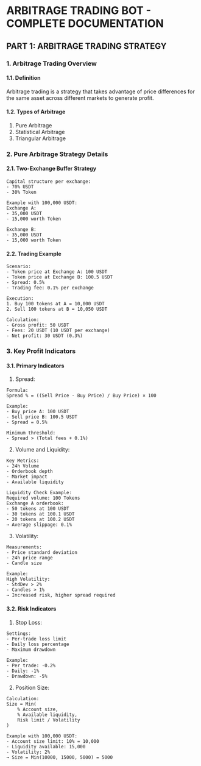 # ARBITRAGE TRADING BOT - COMPLETE DOCUMENTATION

## PART 1: ARBITRAGE TRADING STRATEGY

### 1. Arbitrage Trading Overview

#### 1.1. Definition
Arbitrage trading is a strategy that takes advantage of price differences for the same asset across different markets to generate profit.

#### 1.2. Types of Arbitrage
1. Pure Arbitrage
2. Statistical Arbitrage
3. Triangular Arbitrage

### 2. Pure Arbitrage Strategy Details

#### 2.1. Two-Exchange Buffer Strategy
```
Capital structure per exchange:
- 70% USDT
- 30% Token

Example with 100,000 USDT:
Exchange A:
- 35,000 USDT
- 15,000 worth Token

Exchange B:
- 35,000 USDT
- 15,000 worth Token
```

#### 2.2. Trading Example
```
Scenario:
- Token price at Exchange A: 100 USDT
- Token price at Exchange B: 100.5 USDT
- Spread: 0.5%
- Trading fee: 0.1% per exchange

Execution:
1. Buy 100 tokens at A = 10,000 USDT
2. Sell 100 tokens at B = 10,050 USDT

Calculation:
- Gross profit: 50 USDT
- Fees: 20 USDT (10 USDT per exchange)
- Net profit: 30 USDT (0.3%)
```

### 3. Key Profit Indicators

#### 3.1. Primary Indicators
1. Spread:
```
Formula: 
Spread % = ((Sell Price - Buy Price) / Buy Price) × 100

Example:
- Buy price A: 100 USDT
- Sell price B: 100.5 USDT
- Spread = 0.5%

Minimum threshold:
- Spread > (Total fees + 0.1%)
```

2. Volume and Liquidity:
```
Key Metrics:
- 24h Volume
- Orderbook depth
- Market impact
- Available liquidity

Liquidity Check Example:
Required volume: 100 Tokens
Exchange A orderbook:
- 50 tokens at 100 USDT
- 30 tokens at 100.1 USDT
- 20 tokens at 100.2 USDT
→ Average slippage: 0.1%
```

3. Volatility:
```
Measurements:
- Price standard deviation
- 24h price range
- Candle size

Example:
High Volatility:
- StdDev > 2%
- Candles > 1%
→ Increased risk, higher spread required
```

#### 3.2. Risk Indicators

1. Stop Loss:
```
Settings:
- Per-trade loss limit
- Daily loss percentage
- Maximum drawdown

Example:
- Per trade: -0.2%
- Daily: -1%
- Drawdown: -5%
```

2. Position Size:
```
Calculation:
Size = Min(
    % Account size,
    % Available liquidity,
    Risk limit / Volatility
)

Example with 100,000 USDT:
- Account size limit: 10% = 10,000
- Liquidity available: 15,000
- Volatility: 2%
→ Size = Min(10000, 15000, 5000) = 5000
```
